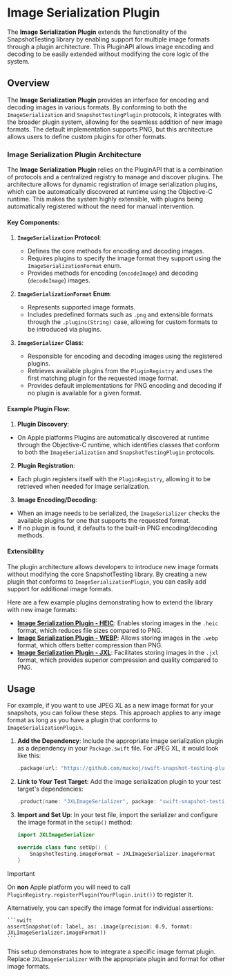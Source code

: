 # Image Serialization Plugin

The **Image Serialization Plugin** extends the functionality of the SnapshotTesting library by enabling support for multiple image formats through a plugin architecture. This PluginAPI allows image encoding and decoding to be easily extended without modifying the core logic of the system.

## Overview

The **Image Serialization Plugin** provides an interface for encoding and decoding images in various formats. By conforming to both the `ImageSerialization` and `SnapshotTestingPlugin` protocols, it integrates with the broader plugin system, allowing for the seamless addition of new image formats. The default implementation supports PNG, but this architecture allows users to define custom plugins for other formats.

### Image Serialization Plugin Architecture

The **Image Serialization Plugin** relies on the PluginAPI that is a combination of protocols and a centralized registry to manage and discover plugins. The architecture allows for dynamic registration of image serialization plugins, which can be automatically discovered at runtime using the Objective-C runtime. This makes the system highly extensible, with plugins being automatically registered without the need for manual intervention.

#### Key Components:

1. **`ImageSerialization` Protocol**:
   - Defines the core methods for encoding and decoding images.
   - Requires plugins to specify the image format they support using the `ImageSerializationFormat` enum.
   - Provides methods for encoding (`encodeImage`) and decoding (`decodeImage`) images.

2. **`ImageSerializationFormat` Enum**:
   - Represents supported image formats.
   - Includes predefined formats such as `.png` and extensible formats through the `.plugins(String)` case, allowing for custom formats to be introduced via plugins.

3. **`ImageSerializer` Class**:
   - Responsible for encoding and decoding images using the registered plugins.
   - Retrieves available plugins from the `PluginRegistry` and uses the first matching plugin for the requested image format.
   - Provides default implementations for PNG encoding and decoding if no plugin is available for a given format.

#### Example Plugin Flow:

1. **Plugin Discovery**:
- On Apple platforms Plugins are automatically discovered at runtime through the Objective-C runtime, which identifies classes that conform to both the `ImageSerialization` and `SnapshotTestingPlugin` protocols.

2. **Plugin Registration**:
- Each plugin registers itself with the `PluginRegistry`, allowing it to be retrieved when needed for image serialization.

3. **Image Encoding/Decoding**:
- When an image needs to be serialized, the `ImageSerializer` checks the available plugins for one that supports the requested format.
- If no plugin is found, it defaults to the built-in PNG encoding/decoding methods.

#### Extensibility

The plugin architecture allows developers to introduce new image formats without modifying the core SnapshotTesting library. By creating a new plugin that conforms to `ImageSerializationPlugin`, you can easily add support for additional image formats.

Here are a few example plugins demonstrating how to extend the library with new image formats:

- **[Image Serialization Plugin - HEIC](https://github.com/mackoj/swift-snapshot-testing-plugin-heic)**: Enables storing images in the `.heic` format, which reduces file sizes compared to PNG.
- **[Image Serialization Plugin - WEBP](https://github.com/mackoj/swift-snapshot-testing-plugin-webp)**: Allows storing images in the `.webp` format, which offers better compression than PNG.
- **[Image Serialization Plugin - JXL](https://github.com/mackoj/swift-snapshot-testing-plugin-jxl)**: Facilitates storing images in the `.jxl` format, which provides superior compression and quality compared to PNG.

## Usage

For example, if you want to use JPEG XL as a new image format for your snapshots, you can follow these steps. This approach applies to any image format as long as you have a plugin that conforms to `ImageSerializationPlugin`.

1. **Add the Dependency**: Include the appropriate image serialization plugin as a dependency in your `Package.swift` file. For JPEG XL, it would look like this:

    ```swift
    .package(url: "https://github.com/mackoj/swift-snapshot-testing-plugin-jxl.git", revision: "0.0.1"),
    ```

2. **Link to Your Test Target**: Add the image serialization plugin to your test target's dependencies:

    ```swift
    .product(name: "JXLImageSerializer", package: "swift-snapshot-testing-plugin-jxl"),
    ```

3. **Import and Set Up**: In your test file, import the serializer and configure the image format in the `setUp()` method:

    ```swift
    import JXLImageSerializer

    override class func setUp() {
        SnapshotTesting.imageFormat = JXLImageSerializer.imageFormat
    }
    ```

> [!IMPORTANT]  
> On **non** Apple platform you will need to call `PluginRegistry.registerPlugin(YourPlugin.init())` to register it.

   Alternatively, you can specify the image format for individual assertions:

    ```swift
    assertSnapshot(of: label, as: .image(precision: 0.9, format: JXLImageSerializer.imageFormat))
    ```

This setup demonstrates how to integrate a specific image format plugin. Replace `JXLImageSerializer` with the appropriate plugin and format for other image formats.
